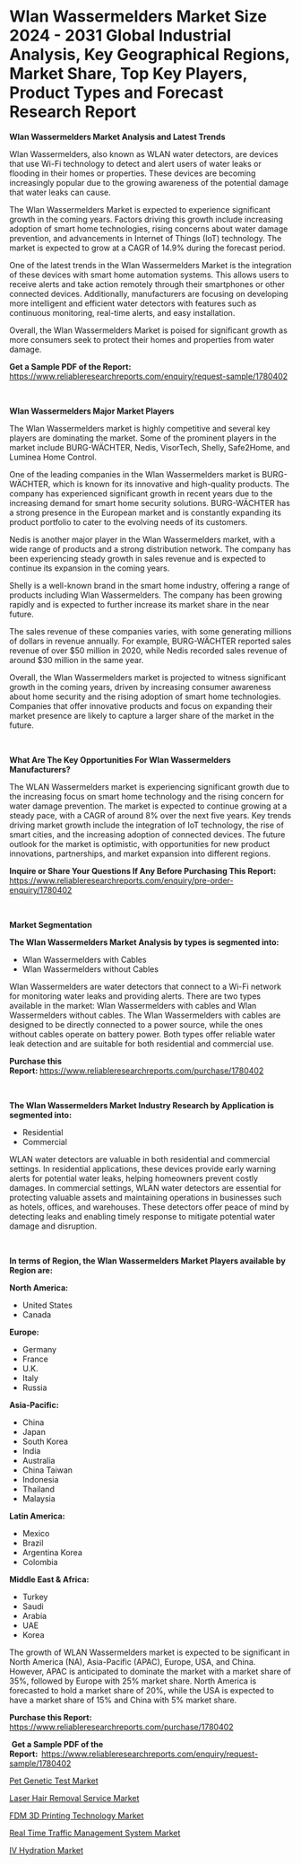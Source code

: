 <p><h1>Wlan Wassermelders Market Size 2024 - 2031 Global Industrial Analysis, Key Geographical Regions, Market Share, Top Key Players, Product Types and Forecast Research Report</h1></p><p><strong>Wlan Wassermelders Market Analysis and Latest Trends</strong></p>
<p><p>Wlan Wassermelders, also known as WLAN water detectors, are devices that use Wi-Fi technology to detect and alert users of water leaks or flooding in their homes or properties. These devices are becoming increasingly popular due to the growing awareness of the potential damage that water leaks can cause.</p><p>The Wlan Wassermelders Market is expected to experience significant growth in the coming years. Factors driving this growth include increasing adoption of smart home technologies, rising concerns about water damage prevention, and advancements in Internet of Things (IoT) technology. The market is expected to grow at a CAGR of 14.9% during the forecast period.</p><p>One of the latest trends in the Wlan Wassermelders Market is the integration of these devices with smart home automation systems. This allows users to receive alerts and take action remotely through their smartphones or other connected devices. Additionally, manufacturers are focusing on developing more intelligent and efficient water detectors with features such as continuous monitoring, real-time alerts, and easy installation.</p><p>Overall, the Wlan Wassermelders Market is poised for significant growth as more consumers seek to protect their homes and properties from water damage.</p></p>
<p><strong>Get a Sample PDF of the Report:&nbsp;</strong> <a href="https://www.reliableresearchreports.com/enquiry/request-sample/1780402">https://www.reliableresearchreports.com/enquiry/request-sample/1780402</a></p>
<p>&nbsp;</p>
<p><strong>Wlan Wassermelders Major Market Players</strong></p>
<p><p>The Wlan Wassermelders market is highly competitive and several key players are dominating the market. Some of the prominent players in the market include BURG-WÄCHTER, Nedis, VisorTech, Shelly, Safe2Home, and Luminea Home Control.</p><p>One of the leading companies in the Wlan Wassermelders market is BURG-WÄCHTER, which is known for its innovative and high-quality products. The company has experienced significant growth in recent years due to the increasing demand for smart home security solutions. BURG-WÄCHTER has a strong presence in the European market and is constantly expanding its product portfolio to cater to the evolving needs of its customers.</p><p>Nedis is another major player in the Wlan Wassermelders market, with a wide range of products and a strong distribution network. The company has been experiencing steady growth in sales revenue and is expected to continue its expansion in the coming years.</p><p>Shelly is a well-known brand in the smart home industry, offering a range of products including Wlan Wassermelders. The company has been growing rapidly and is expected to further increase its market share in the near future.</p><p>The sales revenue of these companies varies, with some generating millions of dollars in revenue annually. For example, BURG-WÄCHTER reported sales revenue of over $50 million in 2020, while Nedis recorded sales revenue of around $30 million in the same year.</p><p>Overall, the Wlan Wassermelders market is projected to witness significant growth in the coming years, driven by increasing consumer awareness about home security and the rising adoption of smart home technologies. Companies that offer innovative products and focus on expanding their market presence are likely to capture a larger share of the market in the future.</p></p>
<p>&nbsp;</p>
<p><strong>What Are The Key Opportunities For Wlan Wassermelders Manufacturers?</strong></p>
<p><p>The WLAN Wassermelders market is experiencing significant growth due to the increasing focus on smart home technology and the rising concern for water damage prevention. The market is expected to continue growing at a steady pace, with a CAGR of around 8% over the next five years. Key trends driving market growth include the integration of IoT technology, the rise of smart cities, and the increasing adoption of connected devices. The future outlook for the market is optimistic, with opportunities for new product innovations, partnerships, and market expansion into different regions.</p></p>
<p><strong>Inquire or Share Your Questions If Any Before Purchasing This Report:</strong> <a href="https://www.reliableresearchreports.com/enquiry/pre-order-enquiry/1780402">https://www.reliableresearchreports.com/enquiry/pre-order-enquiry/1780402</a></p>
<p>&nbsp;</p>
<p><strong>Market Segmentation</strong></p>
<p><strong>The Wlan Wassermelders Market Analysis by types is segmented into:</strong></p>
<p><ul><li>Wlan Wassermelders with Cables</li><li>Wlan Wassermelders without Cables</li></ul></p>
<p><p>Wlan Wassermelders are water detectors that connect to a Wi-Fi network for monitoring water leaks and providing alerts. There are two types available in the market: Wlan Wassermelders with cables and Wlan Wassermelders without cables. The Wlan Wassermelders with cables are designed to be directly connected to a power source, while the ones without cables operate on battery power. Both types offer reliable water leak detection and are suitable for both residential and commercial use.</p></p>
<p><strong>Purchase this Report:&nbsp;</strong><a href="https://www.reliableresearchreports.com/purchase/1780402">https://www.reliableresearchreports.com/purchase/1780402</a></p>
<p>&nbsp;</p>
<p><strong>The Wlan Wassermelders Market Industry Research by Application is segmented into:</strong></p>
<p><ul><li>Residential</li><li>Commercial</li></ul></p>
<p><p>WLAN water detectors are valuable in both residential and commercial settings. In residential applications, these devices provide early warning alerts for potential water leaks, helping homeowners prevent costly damages. In commercial settings, WLAN water detectors are essential for protecting valuable assets and maintaining operations in businesses such as hotels, offices, and warehouses. These detectors offer peace of mind by detecting leaks and enabling timely response to mitigate potential water damage and disruption.</p></p>
<p>&nbsp;</p>
<p><strong>In terms of Region, the Wlan Wassermelders Market Players available by Region are:</strong></p>
<p>
    <p> <strong> North America: </strong>
        <ul>
            <li>United States</li>
            <li>Canada</li>
        </ul>
        </p> 
    <p> <strong> Europe: </strong>
        <ul>
            <li>Germany</li>
            <li>France</li>
            <li>U.K.</li>
            <li>Italy</li>
            <li>Russia</li>
        </ul>
        </p> 
    <p> <strong> Asia-Pacific: </strong>
        <ul>
            <li>China</li>
            <li>Japan</li>
            <li>South Korea</li>
            <li>India</li>
            <li>Australia</li>
            <li>China Taiwan</li>
            <li>Indonesia</li>
            <li>Thailand</li>
            <li>Malaysia</li>
        </ul>
        </p> 
    <p> <strong> Latin America: </strong>
        <ul>
            <li>Mexico</li>
            <li>Brazil</li>
            <li>Argentina Korea</li>
            <li>Colombia</li>
        </ul>
        </p> 
    <p> <strong> Middle East & Africa: </strong>
        <ul>
            <li>Turkey</li>
            <li>Saudi</li>
            <li>Arabia</li>
            <li>UAE</li>
            <li>Korea</li>
        </ul>
    </p>
    </p>
<p><p>The growth of WLAN Wassermelders market is expected to be significant in North America (NA), Asia-Pacific (APAC), Europe, USA, and China. However, APAC is anticipated to dominate the market with a market share of 35%, followed by Europe with 25% market share. North America is forecasted to hold a market share of 20%, while the USA is expected to have a market share of 15% and China with 5% market share.</p></p>
<p><strong>Purchase this Report: </strong><a href="https://www.reliableresearchreports.com/purchase/1780402">https://www.reliableresearchreports.com/purchase/1780402</a></p>
<p>&nbsp;<strong>Get a Sample PDF of the Report:&nbsp;&nbsp;</strong><a href="https://www.reliableresearchreports.com/enquiry/request-sample/1780402">https://www.reliableresearchreports.com/enquiry/request-sample/1780402</a></p>
<p><strong></strong></p>
<p><p><a href="https://medium.com/@venaschumm2023/pet-genetic-test-market-size-cagr-trends-2024-2030-b73b63611d27">Pet Genetic Test Market</a></p><p><a href="https://medium.com/@venaschumm2023/laser-hair-removal-service-market-competitive-analysis-market-trends-and-forecast-to-2031-0d2261773fa5">Laser Hair Removal Service Market</a></p><p><a href="https://medium.com/@venaschumm2023/fdm-3d-printing-technology-market-competitive-analysis-market-trends-and-forecast-to-2031-fb92b09cbaa5">FDM 3D Printing Technology Market</a></p><p><a href="https://medium.com/@venaschumm2023/real-time-traffic-management-system-market-trends-forecast-and-competitive-analysis-to-2031-00361032b2f6">Real Time Traffic Management System Market</a></p><p><a href="https://medium.com/@venaschumm2023/iv-hydration-market-comprehensive-assessment-by-type-application-and-geography-43b536c371fb">IV Hydration Market</a></p></p>